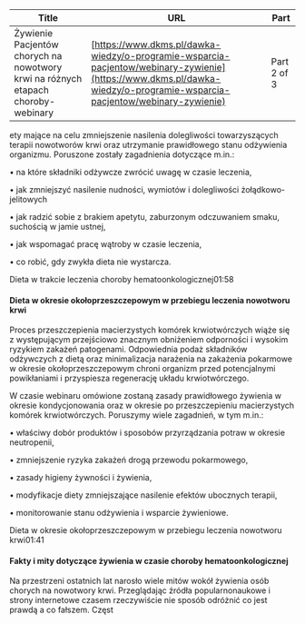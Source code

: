 | **Title**       | **URL**           | **Part**              |
|-----------------|-------------------|-----------------------|
| Żywienie Pacjentów chorych na nowotwory krwi na różnych etapach choroby- webinary         | [https://www.dkms.pl/dawka-wiedzy/o-programie-wsparcia-pacjentow/webinary-zywienie](https://www.dkms.pl/dawka-wiedzy/o-programie-wsparcia-pacjentow/webinary-zywienie)    | Part 2 of 3          |

ety mające na celu zmniejszenie nasilenia dolegliwości towarzyszących terapii nowotworów krwi oraz utrzymanie prawidłowego stanu odżywienia organizmu. Poruszone zostały zagadnienia dotyczące m.in.:  

• na które składniki odżywcze zwrócić uwagę w czasie leczenia,  

• jak zmniejszyć nasilenie nudności, wymiotów i dolegliwości żołądkowo\-jelitowych  

• jak radzić sobie z brakiem apetytu, zaburzonym odczuwaniem smaku, suchością w jamie ustnej,  

• jak wspomagać pracę wątroby w czasie leczenia,  

• co robić, gdy zwykła dieta nie wystarcza.


  



Dieta w trakcie leczenia choroby hematoonkologicznej01:58
#### Dieta w okresie okołoprzeszczepowym w przebiegu leczenia nowotworu krwi


Proces przeszczepienia macierzystych komórek krwiotwórczych wiąże się z występującym przejściowo znacznym obniżeniem odporności i wysokim ryzykiem zakażeń patogenami. Odpowiednia podaż składników odżywczych z dietą oraz minimalizacja narażenia na zakażenia pokarmowe w okresie okołoprzeszczepowym chroni organizm przed potencjalnymi powikłaniami i przyspiesza regenerację układu krwiotwórczego.  

W czasie webinaru omówione zostaną zasady prawidłowego żywienia w okresie kondycjonowania oraz w okresie po przeszczepieniu macierzystych komórek krwiotwórczych. Poruszymy wiele zagadnień, w tym m.in.:  

• właściwy dobór produktów i sposobów przyrządzania potraw w okresie neutropenii,  

• zmniejszenie ryzyka zakażeń drogą przewodu pokarmowego,  

• zasady higieny żywności i żywienia,  

• modyfikacje diety zmniejszające nasilenie efektów ubocznych terapii,  

• monitorowanie stanu odżywienia i wsparcie żywieniowe.


  



Dieta w okresie okołoprzeszczepowym w przebiegu leczenia nowotworu krwi01:41
#### Fakty i mity dotyczące żywienia w czasie choroby hematoonkologicznej


Na przestrzeni ostatnich lat narosło wiele mitów wokół żywienia osób chorych na nowotwory krwi. Przeglądając źródła popularnonaukowe i strony internetowe czasem rzeczywiście nie sposób odróżnić co jest prawdą a co fałszem. Częst